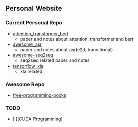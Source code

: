 ## Personal Website
### Current Personal Repo
- [attention_transformer_bert][1]
    - paper and notes about attention, transformer and bert
- [awesome_asr][2]
    - paper and notes about asr(e2d, tranditional)
- [awesome-seq2seq][3]
    - seq2seq related paper and notes
- [tensorflow_xla][4]
    - xla related

### Awesome Repo
- [free-programming-books][5]

### TODO
- [ ][CUDA Programming]


[1]:https://github.com/Leaf996/attention_transformer_bert
[2]:https://github.com/Leaf996/awesome_asr
[3]:https://github.com/Leaf996/awesome-seq2seq
[4]:https://github.com/Leaf996/tensorflow_xla
[5]:https://github.com/EbookFoundation/free-programming-books